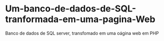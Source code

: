 # Um-banco-de-dados-de-SQL-tranformada-em-uma-pagina-Web
Banco de dados de SQL server, transfomado em uma oágina web em PHP
